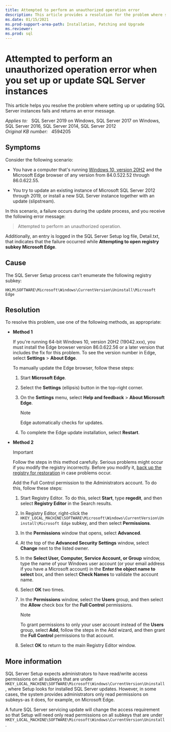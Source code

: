 ```yaml
---
title: Attempted to perform an unauthorized operation error
description: This article provides a resolution for the problem where setting up or updating SQL Server instances fails and returns an error message.
ms.date: 01/15/2021
ms.prod-support-area-path: Installation, Patching and Upgrade
ms.reviewer: 
ms.prod: sql 
---
```

# Attempted to perform an unauthorized operation error when you set up or update SQL Server instances

This article helps you resolve the problem where setting up or updating SQL Server instances fails and returns an error message.

_Applies to:_ &nbsp; SQL Server 2019 on Windows, SQL Server 2017 on Windows, SQL Server 2016, SQL Server 2014, SQL Server 2012  
_Original KB number:_ &nbsp; 4594205

## Symptoms

Consider the following scenario:

- You have a computer that's running [Windows 10, version 20H2](/windows/release-information/status-windows-10-20h2) and the Microsoft Edge browser of any version from 84.0.522.52 through 86.0.622.55.

- You try to update an existing instance of Microsoft SQL Server 2012 through 2019, or install a new SQL Server instance together with an update (slipstream).

In this scenario, a failure occurs during the update process, and you receive the following error message:

> Attempted to perform an unauthorized operation.

Additionally, an entry is logged in the SQL Server Setup log file, Detail.txt, that indicates that the failure occurred while **Attempting to open registry subkey Microsoft Edge**.

## Cause

The SQL Server Setup process can't enumerate the following registry subkey:

`HKLM\SOFTWARE\Microsoft\Windows\CurrentVersion\Uninstall\Microsoft Edge`

## Resolution

To resolve this problem, use one of the following methods, as appropriate:

- **Method 1**

    If you're running 64-bit Windows 10, version 20H2 (19042.xxx), you must install the Edge browser version 86.0.622.56 or a later version that includes the fix for this problem. To see the version number in Edge, select **Settings** > **About Edge**.
  
    To manually update the Edge browser, follow these steps:
  
    1. Start **Microsoft Edge**.
    1. Select the **Settings** (ellipsis) button in the top-right corner.
    1. On the **Settings** menu, select **Help and feedback** > **About Microsoft Edge**.
  
       > [!NOTE]
       > Edge automatically checks for updates.
  
    1. To complete the Edge update installation, select **Restart**.

- **Method 2**  

    > [!IMPORTANT]
    > Follow the steps in this method carefully. Serious problems might occur if you modify the registry incorrectly. Before you modify it, [back up the registry for restoration](https://support.microsoft.com/help/322756) in case problems occur.

  Add the Full Control permission to the Administrators account. To do this, follow these steps:

  1. Start Registry Editor. To do this, select **Start**, type **regedit**, and then select **Registry Editor** in the Search results.
  1. In Registry Editor, right-click the `HKEY_LOCAL_MACHINE\SOFTWARE\Microsoft\Windows\CurrentVersion\Uninstall\Microsoft Edge`
subkey, and then select **Permissions**.
  1. In the **Permissions** window that opens, select **Advanced**.
  1. At the top of the **Advanced Security Settings** window, select **Change** next to the listed owner.
  1. In the **Select User, Computer, Service Account, or Group**  window, type the name of your Windows user account (or your email address if you have a Microsoft account) in the **Enter the object name to select** box, and then select **Check Names** to validate the account name.
  1. Select **OK** two times.
  1. In the **Permissions** window, select the **Users** group, and then select the **Allow** check box for the **Full Control** permissions.

     > [!NOTE]
     > To grant permissions to only your user account instead of the **Users** group, select **Add**, follow the steps in the Add wizard, and then grant the **Full Control** permissions to that account.

  1. Select **OK** to return to the main Registry Editor window.

## More information

SQL Server Setup expects administrators to have read/write access permissions on all subkeys that are under `HKEY_LOCAL_MACHINE\SOFTWARE\Microsoft\Windows\CurrentVersion\Uninstall`, where Setup looks for installed SQL Server updates. However, in some cases, the system provides administrators only read permissions on subkeys-as it does, for example, on Microsoft Edge.

A future SQL Server servicing update will change the access requirement so that Setup will need only read permissions on all subkeys that are under `HKEY_LOCAL_MACHINE\SOFTWARE\Microsoft\Windows\CurrentVersion\Uninstall`.
